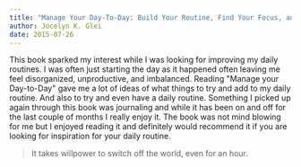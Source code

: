 ```yaml
---
title: "Manage Your Day-To-Day: Build Your Routine, Find Your Focus, and Sharpen Your Creative Mind"
author: Jocelyn K. Glei
date: 2015-07-26
---
```


This book sparked my interest while I was looking for improving my daily routines. I was often just starting the day as it happened often leaving me feel disorganized, unproductive, and imbalanced. Reading "Manage your Day-to-Day" gave me a lot of ideas of what things to try and add to my daily routine. And also to try and even have a daily routine. Something I picked up again through this book was journaling and while it has been on and off for the last couple of months I really enjoy it. The book was not mind blowing for me but I enjoyed reading it and definitely would recommend it if you are looking for inspiration for your daily routine.

> It takes willpower to switch off the world, even for an hour.

